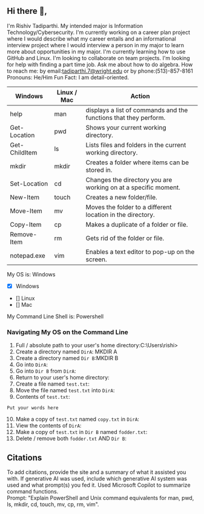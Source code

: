 ## Hi there 👋,
I'm Rishiv Tadiparthi. My intended major is Information Technology/Cybersecurity. 
I'm currently working on a career plan project where I would describe what my career entails and an informational interview project where I would interview a person in my major to learn more about opportunities in my major. 
I'm currently learning how to use GitHub and Linux.
I'm looking to collaborate on team projects.
I'm looking for help with finding a part time job.
Ask me about how to do algebra.
How to reach me: by email:tadiparthi.7@wright.edu or by phone:(513)-857-8161
Pronouns: He/Him
Fun Fact: I am detail-oriented.



<!--
**rishivgt/rishivgt** is a ✨ _special_ ✨ repository because its `README.md` (this file) appears on your GitHub profile.


Here are some ideas to get you started:

- 🔭 I’m currently working on...
- 🌱 I’m currently learning ... 
- 👯 I’m looking to collaborate on ...
- 🤔 I’m looking for help with ...
- 💬 Ask me about ...
- 📫 How to reach me: ...
- 😄 Pronouns: ...
- ⚡ Fun fact: ...
-->
| Windows | Linux / Mac | Action |
| ---     | ---         | ---    |
| help    | man         | displays a list of commands and the functions that they perform.|
| Get-Location | pwd    | Shows your current working directory.|
| Get-ChildItem | ls    |Lists files and folders in the current working directory.|
| mkdir   | mkdir       |Creates a folder where items can be stored in.|
| Set-Location | cd     |Changes the directory you are working on at a specific moment.|
| New-Item | touch      |Creates a new folder/file.|
| Move-Item | mv        |Moves the folder to a different location in the directory.|
| Copy-Item | cp        |Makes a duplicate of a folder or file.|
| Remove-Item | rm      |Gets rid of the folder or file.|
| notepad.exe | vim     |Enables a text editor to pop-up on the screen.|
My OS is: Windows
- [x] Windows
- [] Linux
- [] Mac

My Command Line Shell is: Powershell

### Navigating My OS on the Command Line

1. Full / absolute path to your user's home directory:C:\Users\rishi>
2. Create a directory named `DirA`: MKDIR A
3. Create a directory named `Dir B`:MKDIR B
4. Go into `DirA`:
5. Go into `Dir B` from `DirA`:
6. Return to your user's home directory:
7. Create a file named `test.txt`:
8. Move the file named `test.txt` into `DirA`:
9. Contents of `test.txt`:
```
Put your words here
```
10. Make a copy of `test.txt` named `copy.txt` in `DirA`:
11. View the contents of `DirA`: 
12. Make a copy of `test.txt` in `Dir B` named `fodder.txt`:
13. Delete / remove both `fodder.txt` AND `Dir B`:



## Citations

To add citations, provide the site and a summary of what it assisted you with.  If generative AI was used, include which generative AI system was used and what prompt(s) you fed it.
Used Microsoft Copilot to summarize command functions.  
Prompt: "Explain PowerShell and Unix command equivalents for man, pwd, ls, mkdir, cd, touch, mv, cp, rm, vim".








